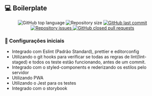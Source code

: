## :computer: Boilerplate



<p align="center">

  <img alt="GitHub top language" src="https://img.shields.io/github/languages/top/andersonsilva019/boilerplate"/>



  <img alt="Repository size" src="https://img.shields.io/github/repo-size/andersonsilva019/boilerplate">

  <a href="https://github.com/andersonsilva019/boilerplate/commits/master">
    <img alt="GitHub last commit" src="https://img.shields.io/github/last-commit/andersonsilva019/boilerplate">
  </a>

  <a href="https://github.com/andersonsilva019/boilerplate/issues">
    <img alt="Repository issues" src="https://img.shields.io/github/issues/andersonsilva019/boilerplate">
  </a>

  <a href="https://github.com/andersonsilva019/boilerplate/pulls">
    <img alt="GitHub closed pull requests" src="https://img.shields.io/github/issues-pr-closed/andersonsilva019/boilerplate">
  </a>

### :wrench: Configurações iniciais

- Integrado com Eslint (Padrão Standard), prettier e editorconfig
- Utilizando o git hooks para verificar se todas as regras de lint(lint-staged) e todos os teste estão funcionando, antes de um commit.
- Integrado com o styled-components e rederizando os estilos pelo servidor
- Utilizando PWA
- Utilizando o Jest para os testes
- Integrado com o storybook

